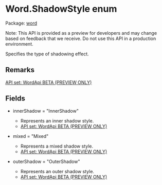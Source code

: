 # Word.ShadowStyle enum

Package: [word](/en-us/javascript/api/word)

Note: This API is provided as a preview for developers and may change based on feedback that we receive. Do not use this API in a production environment.

Specifies the type of shadowing effect.

## Remarks

[API set: WordApi BETA (PREVIEW ONLY)](/en-us/javascript/api/requirement-sets/word/word-api-requirement-sets)

## Fields

- innerShadow = "InnerShadow"
  - Represents an inner shadow style.
  - [API set: WordApi BETA (PREVIEW ONLY)](/en-us/javascript/api/requirement-sets/word/word-api-requirement-sets)

- mixed = "Mixed"
  - Represents a mixed shadow style.
  - [API set: WordApi BETA (PREVIEW ONLY)](/en-us/javascript/api/requirement-sets/word/word-api-requirement-sets)

- outerShadow = "OuterShadow"
  - Represents an outer shadow style.
  - [API set: WordApi BETA (PREVIEW ONLY)](/en-us/javascript/api/requirement-sets/word/word-api-requirement-sets)